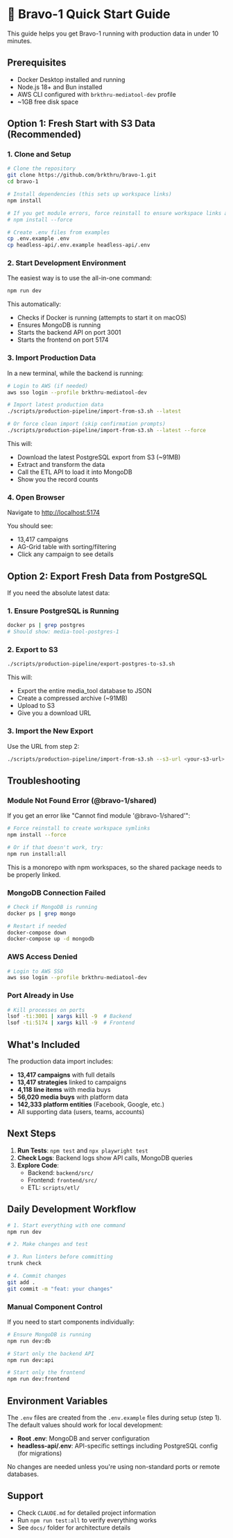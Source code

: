 # 🚀 Bravo-1 Quick Start Guide

This guide helps you get Bravo-1 running with production data in under 10 minutes.

## Prerequisites

- Docker Desktop installed and running
- Node.js 18+ and Bun installed
- AWS CLI configured with `brkthru-mediatool-dev` profile
- ~1GB free disk space

## Option 1: Fresh Start with S3 Data (Recommended)

### 1. Clone and Setup

```bash
# Clone the repository
git clone https://github.com/brkthru/bravo-1.git
cd bravo-1

# Install dependencies (this sets up workspace links)
npm install

# If you get module errors, force reinstall to ensure workspace links are created
# npm install --force

# Create .env files from examples
cp .env.example .env
cp headless-api/.env.example headless-api/.env
```

### 2. Start Development Environment

The easiest way is to use the all-in-one command:

```bash
npm run dev
```

This automatically:

- Checks if Docker is running (attempts to start it on macOS)
- Ensures MongoDB is running
- Starts the backend API on port 3001
- Starts the frontend on port 5174

### 3. Import Production Data

In a new terminal, while the backend is running:

```bash
# Login to AWS (if needed)
aws sso login --profile brkthru-mediatool-dev

# Import latest production data
./scripts/production-pipeline/import-from-s3.sh --latest

# Or force clean import (skip confirmation prompts)
./scripts/production-pipeline/import-from-s3.sh --latest --force
```

This will:

- Download the latest PostgreSQL export from S3 (~91MB)
- Extract and transform the data
- Call the ETL API to load it into MongoDB
- Show you the record counts

### 4. Open Browser

Navigate to <http://localhost:5174>

You should see:

- 13,417 campaigns
- AG-Grid table with sorting/filtering
- Click any campaign to see details

## Option 2: Export Fresh Data from PostgreSQL

If you need the absolute latest data:

### 1. Ensure PostgreSQL is Running

```bash
docker ps | grep postgres
# Should show: media-tool-postgres-1
```

### 2. Export to S3

```bash
./scripts/production-pipeline/export-postgres-to-s3.sh
```

This will:

- Export the entire media_tool database to JSON
- Create a compressed archive (~91MB)
- Upload to S3
- Give you a download URL

### 3. Import the New Export

Use the URL from step 2:

```bash
./scripts/production-pipeline/import-from-s3.sh --s3-url <your-s3-url>
```

## Troubleshooting

### Module Not Found Error (@bravo-1/shared)

If you get an error like "Cannot find module '@bravo-1/shared'":

```bash
# Force reinstall to create workspace symlinks
npm install --force

# Or if that doesn't work, try:
npm run install:all
```

This is a monorepo with npm workspaces, so the shared package needs to be properly linked.

### MongoDB Connection Failed

```bash
# Check if MongoDB is running
docker ps | grep mongo

# Restart if needed
docker-compose down
docker-compose up -d mongodb
```

### AWS Access Denied

```bash
# Login to AWS SSO
aws sso login --profile brkthru-mediatool-dev
```

### Port Already in Use

```bash
# Kill processes on ports
lsof -ti:3001 | xargs kill -9  # Backend
lsof -ti:5174 | xargs kill -9  # Frontend
```

## What's Included

The production data import includes:

- **13,417 campaigns** with full details
- **13,417 strategies** linked to campaigns
- **4,118 line items** with media buys
- **56,020 media buys** with platform data
- **142,333 platform entities** (Facebook, Google, etc.)
- All supporting data (users, teams, accounts)

## Next Steps

1. **Run Tests**: `npm test` and `npx playwright test`
2. **Check Logs**: Backend logs show API calls, MongoDB queries
3. **Explore Code**:
   - Backend: `backend/src/`
   - Frontend: `frontend/src/`
   - ETL: `scripts/etl/`

## Daily Development Workflow

```bash
# 1. Start everything with one command
npm run dev

# 2. Make changes and test

# 3. Run linters before committing
trunk check

# 4. Commit changes
git add .
git commit -m "feat: your changes"
```

### Manual Component Control

If you need to start components individually:

```bash
# Ensure MongoDB is running
npm run dev:db

# Start only the backend API
npm run dev:api

# Start only the frontend
npm run dev:frontend
```

## Environment Variables

The `.env` files are created from the `.env.example` files during setup (step 1). The default values should work for local development:

- **Root .env**: MongoDB and server configuration
- **headless-api/.env**: API-specific settings including PostgreSQL config (for migrations)

No changes are needed unless you're using non-standard ports or remote databases.

## Support

- Check `CLAUDE.md` for detailed project information
- Run `npm run test:all` to verify everything works
- See `docs/` folder for architecture details
